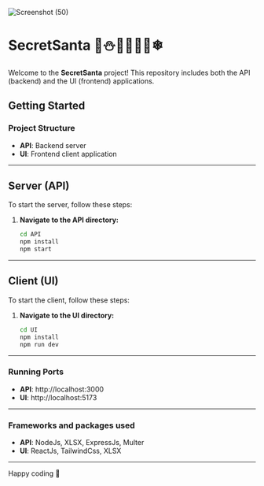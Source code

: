 ![Screenshot (50)](https://github.com/user-attachments/assets/738c0bfd-af65-41b1-ba26-3484ff5e3028)

# SecretSanta 🎄⛄🎅🏼🤶🦌❄

Welcome to the **SecretSanta** project! This repository includes both the API (backend) and the UI (frontend) applications.

## Getting Started

### Project Structure

- **API**: Backend server
- **UI**: Frontend client application

---

## Server (API)

To start the server, follow these steps:

1. **Navigate to the API directory:**

   ```bash
   cd API
   npm install
   npm start

---

## Client (UI)

To start the client, follow these steps:

1. **Navigate to the UI directory:**

   ```bash
   cd UI
   npm install
   npm run dev

---

### Running Ports

- **API**: http://localhost:3000
- **UI**: http://localhost:5173

---

### Frameworks and packages used

- **API**: NodeJs, XLSX, ExpressJs, Multer
- **UI**: ReactJs, TailwindCss, XLSX

---

Happy coding 🎉
